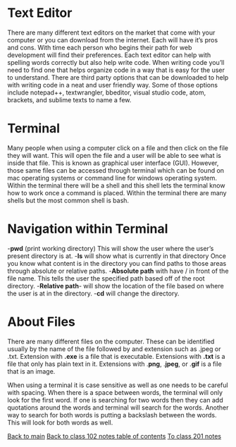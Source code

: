 # Text Editor
There are many different text editors on the market that come with your computer or you can download from the internet. Each will have it’s pros and cons. With time each person who begins their path for web development will find their preferences. Each text editor can help with spelling words correctly but also help write code. When writing code you’ll need to find one that helps organize code in a way that is easy for the user to understand. There are third party options that can be downloaded to help with writing code in a neat and user friendly way. Some of those options include notepad++, textwrangler, bbeditor, visual studio code, atom, brackets, and sublime texts to name a few.

# Terminal
Many people when using a computer click on a file and then click on the file they will want. This will open the file and a user will be able to see what is inside that file. This is known as graphical user interface (GUI). However, those same files can be accessed through terminal which can be found on mac operating systems or command line for windows operating system. Within the terminal there will be a shell and this shell lets the terminal know how to work once a command is placed. Within the terminal there are many shells but the most common shell is bash.

# Navigation within Terminal
-**pwd** (print working directory) This will show the user where the user’s present directory is at.
-**ls** will show what is currently in that directory
Once you know what content is in the directory you can find paths to those areas through absolute or relative paths.
-**Absolute path** with have / in front of the file name. This tells the user the specified path based off of the root directory.
-**Relative path**- will show the location of the file based on where the user is at in the directory.
-**cd** will change the directory.

# About Files
There are many different files on the computer. These can be identified usually by the name of the file followed by and extension such as .jpeg or .txt.
Extension with **.exe** is a file that is executable.
Extensions with **.txt** is a file that only has plain text in it.
Extensions with .**png**, .**jpeg**, or .**gif** is a file that is an image.

When using a terminal it is case sensitive as well as one needs to be careful with spacing. When there is a space between words, the terminal will only look for the first word. If one is searching for two words then they can add quotations around the words and terminal will search for the words. Another way to search for both words is putting a backslash between the words. This will look for both words as well.

[Back to main](README.md)
[Back to class 102 notes table of contents](README.md)
[To class 201 notes](class_201_notes.md)